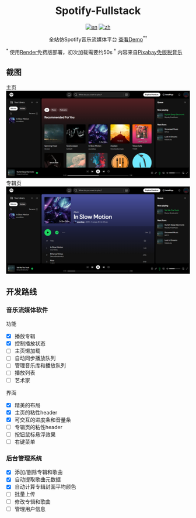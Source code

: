 <div align="center">

  # Spotify-Fullstack

  [![en](https://img.shields.io/badge/lang-English-blue.svg)](https://github.com/zhangwenchili/spotify-fullstack/blob/main/README-en.md) [![zh](https://img.shields.io/badge/lang-中文-red.svg)](https://github.com/zhangwenchili/spotify-fullstack/blob/main/README.md)

  全站仿Spotify音乐流媒体平台
  <a href='https://spotify-clone-ls8p.onrender.com' target='_blank'>查看Demo</a><sup>*</sup><sup>&#8224;</sup>
  
</div>

<sup>*</sup> 使用<a href='https://render.com/'>Render</a>免费版部署，初次加载需要约50s
<sup>&#8224;</sup> 内容来自<a href='https://pixabay.com/music/'>Pixabay免版税音乐</a>

## 截图
主页
<img src='images/home-page.png'></img>
专辑页
<img src='images/album-page.png'></img>

## 开发路线
### 音乐流媒体软件
功能
- [x] 播放专辑
- [x] 控制播放状态
- [ ] 主页懒加载
- [ ] 自动同步播放队列
- [ ] 管理音乐库和播放队列
- [ ] 播放列表
- [ ] 艺术家

界面
- [x] 精美的布局
- [x] 主页的粘性header
- [x] 可交互的进度条和音量条
- [ ] 专辑页的粘性header
- [ ] 按钮鼠标悬浮效果
- [ ] 右键菜单

### 后台管理系统
- [x] 添加/删除专辑和歌曲
- [x] 自动提取歌曲元数据
- [x] 自动计算专辑封面平均颜色
- [ ] 批量上传
- [ ] 修改专辑和歌曲
- [ ] 管理用户信息
